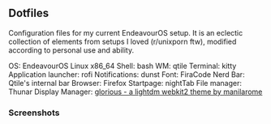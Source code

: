 ## Dotfiles

Configuration files for my current EndeavourOS setup. It is an eclectic collection of elements from setups I loved (r/unixporn ftw), modified according to personal use and ability. 

OS: EndeavourOS Linux x86_64 
Shell: bash 
WM: qtile
Terminal: kitty
Application launcher: rofi
Notifications: dunst
Font: FiraCode Nerd
Bar: Qtile's internal bar
Browser: Firefox
    Startpage: nightTab
File manager: Thunar
Display Manager: [glorious - a lightdm webkit2 theme by manilarome](https://github.com/manilarome/lightdm-webkit2-theme-glorious) 


### Screenshots

